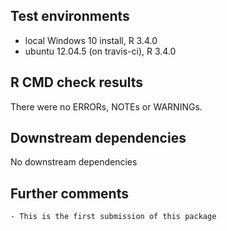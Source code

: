 ## Test environments
* local Windows 10 install, R 3.4.0
* ubuntu 12.04.5 (on travis-ci), R 3.4.0


## R CMD check results
There were no ERRORs, NOTEs or WARNINGs. 


## Downstream dependencies
No downstream dependencies


## Further comments
	- This is the first submission of this package